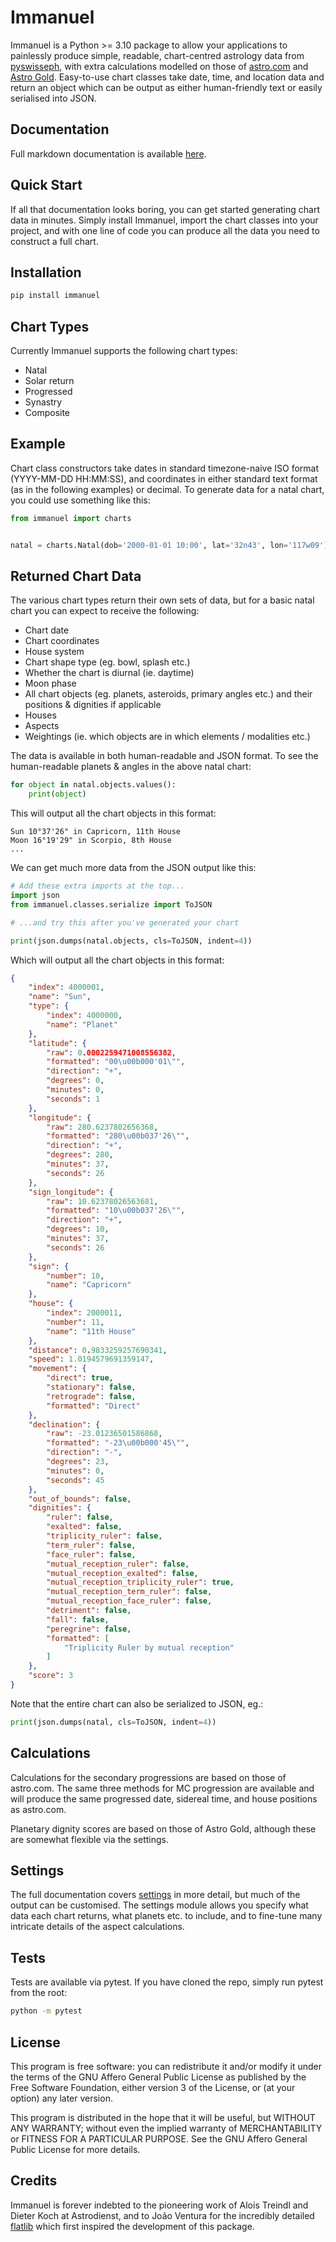 # Immanuel

Immanuel is a Python >= 3.10 package to allow your applications to painlessly produce simple, readable, chart-centred astrology data from [pyswisseph](https://github.com/astrorigin/pyswisseph), with extra calculations modelled on those of [astro.com](https://astro.com) and [Astro Gold](https://www.astrogold.io). Easy-to-use chart classes take date, time, and location data and return an object which can be output as either human-friendly text or easily serialised into JSON.

## Documentation

Full markdown documentation is available [here](https://github.com/theriftlab/immanuel-python/blob/master/docs/1-overview.md).

## Quick Start

If all that documentation looks boring, you can get started generating chart data in minutes. Simply install Immanuel, import the chart classes into your project, and with one line of code you can produce all the data you need to construct a full chart.

## Installation

```bash
pip install immanuel
```

## Chart Types

Currently Immanuel supports the following chart types:

* Natal
* Solar return
* Progressed
* Synastry
* Composite

## Example

Chart class constructors take dates in standard timezone-naive ISO format (YYYY-MM-DD HH:MM:SS), and coordinates in either standard text format (as in the following examples) or decimal. To generate data for a natal chart, you could use something like this:

```python
from immanuel import charts


natal = charts.Natal(dob='2000-01-01 10:00', lat='32n43', lon='117w09')
```

## Returned Chart Data

The various chart types return their own sets of data, but for a basic natal chart you can expect to receive the following:

* Chart date
* Chart coordinates
* House system
* Chart shape type (eg. bowl, splash etc.)
* Whether the chart is diurnal (ie. daytime)
* Moon phase
* All chart objects (eg. planets, asteroids, primary angles etc.) and their positions & dignities if applicable
* Houses
* Aspects
* Weightings (ie. which objects are in which elements / modalities etc.)

The data is available in both human-readable and JSON format. To see the human-readable planets & angles in the above natal chart:

```python
for object in natal.objects.values():
    print(object)
```

This will output all the chart objects in this format:

```
Sun 10°37'26" in Capricorn, 11th House
Moon 16°19'29" in Scorpio, 8th House
...
```

We can get much more data from the JSON output like this:

```python
# Add these extra imports at the top...
import json
from immanuel.classes.serialize import ToJSON

# ...and try this after you've generated your chart

print(json.dumps(natal.objects, cls=ToJSON, indent=4))
```

Which will output all the chart objects in this format:

```json
{
    "index": 4000001,
    "name": "Sun",
    "type": {
        "index": 4000000,
        "name": "Planet"
    },
    "latitude": {
        "raw": 0.0002259471008556382,
        "formatted": "00\u00b000'01\"",
        "direction": "+",
        "degrees": 0,
        "minutes": 0,
        "seconds": 1
    },
    "longitude": {
        "raw": 280.6237802656368,
        "formatted": "280\u00b037'26\"",
        "direction": "+",
        "degrees": 280,
        "minutes": 37,
        "seconds": 26
    },
    "sign_longitude": {
        "raw": 10.62378026563681,
        "formatted": "10\u00b037'26\"",
        "direction": "+",
        "degrees": 10,
        "minutes": 37,
        "seconds": 26
    },
    "sign": {
        "number": 10,
        "name": "Capricorn"
    },
    "house": {
        "index": 2000011,
        "number": 11,
        "name": "11th House"
    },
    "distance": 0.9833259257690341,
    "speed": 1.0194579691359147,
    "movement": {
        "direct": true,
        "stationary": false,
        "retrograde": false,
        "formatted": "Direct"
    },
    "declination": {
        "raw": -23.01236501586868,
        "formatted": "-23\u00b000'45\"",
        "direction": "-",
        "degrees": 23,
        "minutes": 0,
        "seconds": 45
    },
    "out_of_bounds": false,
    "dignities": {
        "ruler": false,
        "exalted": false,
        "triplicity_ruler": false,
        "term_ruler": false,
        "face_ruler": false,
        "mutual_reception_ruler": false,
        "mutual_reception_exalted": false,
        "mutual_reception_triplicity_ruler": true,
        "mutual_reception_term_ruler": false,
        "mutual_reception_face_ruler": false,
        "detriment": false,
        "fall": false,
        "peregrine": false,
        "formatted": [
            "Triplicity Ruler by mutual reception"
        ]
    },
    "score": 3
}
```

Note that the entire chart can also be serialized to JSON, eg.:

```python
print(json.dumps(natal, cls=ToJSON, indent=4))
```

## Calculations

Calculations for the secondary progressions are based on those of astro.com. The same three methods for MC progression are available and will produce the same progressed date, sidereal time, and house positions as astro.com.

Planetary dignity scores are based on those of Astro Gold, although these are somewhat flexible via the settings.

## Settings

The full documentation covers [settings](docs/6-settings.md) in more detail, but much of the output can be customised. The settings module allows you specify what data each chart returns, what planets etc. to include, and to fine-tune many intricate details of the aspect calculations.

## Tests

Tests are available via pytest. If you have cloned the repo, simply run pytest from the root:

```bash
python -m pytest
```

## License

This program is free software: you can redistribute it and/or modify it under the terms of the GNU Affero General Public License as published by the Free Software Foundation, either version 3 of the License, or (at your option) any later version.

This program is distributed in the hope that it will be useful, but WITHOUT ANY WARRANTY; without even the implied warranty of MERCHANTABILITY or FITNESS FOR A PARTICULAR PURPOSE. See the GNU Affero General Public License for more details.

## Credits

Immanuel is forever indebted to the pioneering work of Alois Treindl and Dieter Koch at Astrodienst, and to João Ventura for the incredibly detailed [flatlib](https://github.com/flatangle/flatlib) which first inspired the development of this package.
